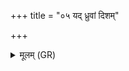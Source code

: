 +++
title = "०५ यद् ध्रुवां दिशम्"

+++
<details><summary>मूलम् (GR)</summary>

यद् ध्रुवां दिशम् अनुव्यचलद्  
विष्णुर् भूत्वानु व्य् अचलद् विराजम् अन्नादीं कृत्वा ।  
विराजान्नाद्यान्नं (अत्ति य एवं वेद) ॥
</details>